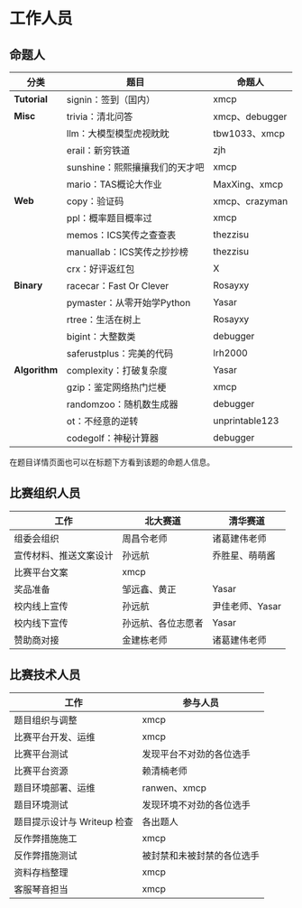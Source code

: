 # 工作人员

## 命题人

| 分类          | 题目                           | 命题人         |
| ------------- | ------------------------------ | -------------- |
| **Tutorial**  | signin：签到（囯内）           | xmcp           |
| **Misc**      | trivia：清北问答               | xmcp、debugger |
|               | llm：大模型模型虎视眈眈        | tbw1033、xmcp  |
|               | erail：新穷铁道                | zjh            |
|               | sunshine：熙熙攘攘我们的天才吧 | xmcp           |
|               | mario：TAS概论大作业           | MaxXing、xmcp  |
| **Web**       | copy：验证码                   | xmcp、crazyman |
|               | ppl：概率题目概率过            | xmcp           |
|               | memos：ICS笑传之查查表         | thezzisu       |
|               | manuallab：ICS笑传之抄抄榜     | thezzisu       |
|               | crx：好评返红包                | X              |
| **Binary**    | racecar：Fast Or Clever        | Rosayxy        |
|               | pymaster：从零开始学Python     | Yasar          |
|               | rtree：生活在树上              | Rosayxy        |
|               | bigint：大整数类               | debugger       |
|               | saferustplus：完美的代码       | lrh2000        |
| **Algorithm** | complexity：打破复杂度         | Yasar          |
|               | gzip：鉴定网络热门烂梗         | xmcp           |
|               | randomzoo：随机数生成器        | debugger       |
|               | ot：不经意的逆转               | unprintable123 |
|               | codegolf：神秘计算器           | debugger       |

在题目详情页面也可以在标题下方看到该题的命题人信息。

## 比赛组织人员

| 工作                   | 北大赛道           | 清华赛道        |
| ---------------------- | ------------------ | --------------- |
| 组委会组织             | 周昌令老师         | 诸葛建伟老师    |
| 宣传材料、推送文案设计 | 孙远航             | 乔胜星、萌萌酱  |
| 比赛平台文案           | xmcp               |                 |
| 奖品准备               | 邹远鑫、黄正       | Yasar           |
| 校内线上宣传           | 孙远航             | 尹佳老师、Yasar |
| 校内线下宣传           | 孙远航、各位志愿者 | Yasar           |
| 赞助商对接             | 金建栋老师         | 诸葛建伟老师    |

## 比赛技术人员

| 工作                        | 参与人员                   |
| --------------------------- | -------------------------- |
| 题目组织与调整              | xmcp                       |
| 比赛平台开发、运维          | xmcp                       |
| 比赛平台测试                | 发现平台不对劲的各位选手   |
| 比赛平台资源                | 赖清楠老师                 |
| 题目环境部署、运维          | ranwen、xmcp               |
| 题目环境测试                | 发现环境不对劲的各位选手   |
| 题目提示设计与 Writeup 检查 | 各出题人                   |
| 反作弊措施施工              | xmcp                       |
| 反作弊措施测试              | 被封禁和未被封禁的各位选手 |
| 资料存档整理                | xmcp                       |
| 客服琴音担当                | xmcp                       |